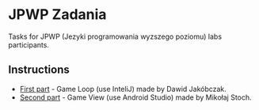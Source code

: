 # JPWP Zadania

Tasks for JPWP (Jezyki programowania wyzszego poziomu) labs participants.

## Instructions

* [First part](https://github.com/miko083/JPWPZadaniaRPG/blob/master/GameLoop_zadania/GameLoop_zadania.pdf) - Game Loop (use InteliJ) made by Dawid Jakóbczak.
* [Second part](https://github.com/miko083/JPWPZadaniaRPG/blob/master/GameView_zadania/Zadania_GameView.pdf) - Game View (use Android Studio) made by Mikołaj Stoch.
